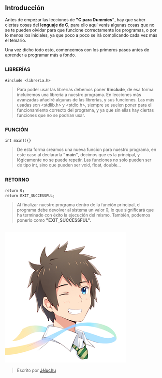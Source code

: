 ## Introducción
Antes de empezar las lecciones de  **"C para Dummies"**, hay que saber ciertas cosas del **lenguaje de C**, para ello aquí verás algunas cosas que no se te pueden olvidar para que funcione correctamente los programas, o por lo menos los iniciales, ya que poco a poco se irá complicando cada vez más el temario.   

Una vez dicho todo esto, comencemos con los primeros pasos antes de aprender a programar más a fondo.
##
### LIBRERÍAS
`#include <libreria.h>`  

>Para poder usar las librerías debemos poner **#include**, de esa forma incluiremos una librería a nuestro programa. En lecciones más avanzadas añadiré algunas de las librerías, y sus funciones. Las más usadas son <stdlib.h> y <stdio.h>, siempre se suelen poner para el funcionamiento correcto del programa, y ya que sin ellas hay ciertas funciones que no se podrían usar.
 ##
 ### FUNCIÓN
 `int main(){}`  

> De esta forma creamos una nueva funcion para nuestro programa, en este caso al declararla **"main"**, decimos que es la principal, y lógicamente no se puede repetir. Las funciones no solo pueden ser de tipo int, sino que pueden ser void, float, double...
##
### RETORNO
 `return 0;`  
 `return EXIT_SUCCESSFUL;`  

>Al finalizar nuestro programa dentro de la función principal, el programa debe devolver al sistema un valor 0, lo que significará que ha terminado con éxito la ejecución del mismo. También, podemos ponerlo como **"EXIT_SUCCESSFUL".**
  ##

![Icono GDM](./fotos/foto.png)

> Escrito por [Jéluchu](https://http://jeluchu.github.io/)
